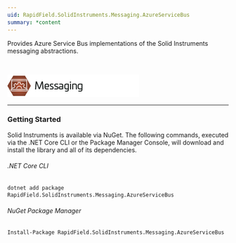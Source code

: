 ```yaml
---
uid: RapidField.SolidInstruments.Messaging.AzureServiceBus
summary: *content
---
```


<!--
Copyright (c) RapidField LLC. Licensed under the MIT License. See LICENSE.txt in the project root for license information.
-->

Provides Azure Service Bus implementations of the Solid Instruments messaging abstractions.

<br />

![Messaging label](../images/Label.Messaging.300w.png)
- - -

### Getting Started

Solid Instruments is available via NuGet. The following commands, executed via the .NET Core CLI or the Package Manager Console, will download and install the library and all of its dependencies.

###### .NET Core CLI

```shell
dotnet add package RapidField.SolidInstruments.Messaging.AzureServiceBus
```

###### NuGet Package Manager

```shell
Install-Package RapidField.SolidInstruments.Messaging.AzureServiceBus
```